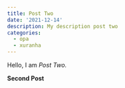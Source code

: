 ```yaml
---
title: Post Two
date: '2021-12-14'
description: My description post two
categories:
  - opa
  - xuranha
---
```

Hello, I am _Post Two._

**Second Post**
